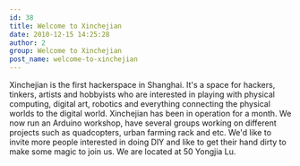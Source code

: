 ```yaml
---
id: 38
title: Welcome to Xinchejian
date: 2010-12-15 14:25:28
author: 2
group: Welcome to Xinchejian
post_name: welcome-to-xinchejian
---
```


Xinchejian is the first hackerspace in Shanghai. It's a space for hackers, tinkers, artists and hobbyists who are interested in playing with physical computing, digital art, robotics and everything connecting the physical worlds to the digital world. Xinchejian has been in operation for a month. We now run an Arduino workshop, have several groups working on different projects such as quadcopters, urban farming rack and etc. We'd like to invite more people interested in doing DIY and like to get their hand dirty to make some magic to join us. We are located at 50 Yongjia Lu.